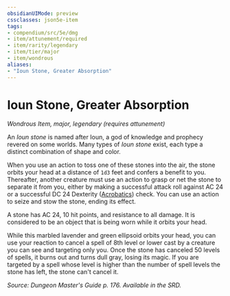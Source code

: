 ```yaml
---
obsidianUIMode: preview
cssclasses: json5e-item
tags:
- compendium/src/5e/dmg
- item/attunement/required
- item/rarity/legendary
- item/tier/major
- item/wondrous
aliases: 
- "Ioun Stone, Greater Absorption"
---
```

# Ioun Stone, Greater Absorption
*Wondrous Item, major, legendary (requires attunement)*  


An *Ioun stone* is named after Ioun, a god of knowledge and prophecy revered on some worlds. Many types of *Ioun stone* exist, each type a distinct combination of shape and color.

When you use an action to toss one of these stones into the air, the stone orbits your head at a distance of `1d3` feet and confers a benefit to you. Thereafter, another creature must use an action to grasp or net the stone to separate it from you, either by making a successful attack roll against AC 24 or a successful DC 24 Dexterity ([Acrobatics](/Systems/5e/rules/skills.md#Acrobatics)) check. You can use an action to seize and stow the stone, ending its effect.

A stone has AC 24, 10 hit points, and resistance to all damage. It is considered to be an object that is being worn while it orbits your head.

While this marbled lavender and green ellipsoid orbits your head, you can use your reaction to cancel a spell of 8th level or lower cast by a creature you can see and targeting only you. Once the stone has canceled 50 levels of spells, it burns out and turns dull gray, losing its magic. If you are targeted by a spell whose level is higher than the number of spell levels the stone has left, the stone can't cancel it.

*Source: Dungeon Master's Guide p. 176. Available in the SRD.*